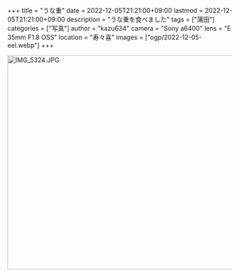 +++
title = "うな重"
date = 2022-12-05T21:21:00+09:00
lastmod = 2022-12-05T21:21:00+09:00
description = "うな重を食べました"
tags = ["蒲田"]
categories = ["写真"]
author = "kazu634"
camera = "Sony a6400"
lens = "E 35mm F1.8 OSS"
location = "寿々喜"
images = ["ogp/2022-12-05-eel.webp"]
+++

<a data-flickr-embed="true" href="https://www.flickr.com/photos/42332031@N02/52541599287/in/dateposted/" title="IMG_5324.JPG"><img src="https://live.staticflickr.com/65535/52541599287_242b77259f_z.jpg" width="640" height="480" alt="IMG_5324.JPG"></a><script async src="//embedr.flickr.com/assets/client-code.js" charset="utf-8"></script>
